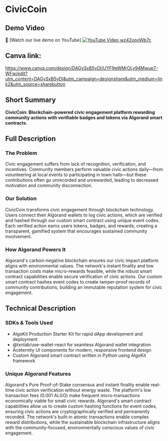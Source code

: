 # CivicCoin

## Demo Video
🎥 [Watch our live demo on YouTube]
[![YouTube Video wz42oooWb7c](https://img.youtube.com/vi/wz42oooWb7c/maxresdefault.jpg)](https://www.youtube.com/watch?v=wz42oooWb7c)

## Canva link:
https://www.canva.com/design/DAGySxB5yDI/UYF9eWMrOLy94Mwup7-WFw/edit?utm_content=DAGySxB5yDI&utm_campaign=designshare&utm_medium=link2&utm_source=sharebutton

## Short Summary
**CivicCoin: Blockchain-powered civic engagement platform rewarding community actions with verifiable badges and tokens via Algorand smart contracts.**

## Full Description

### The Problem
Civic engagement suffers from lack of recognition, verification, and incentives. Community members perform valuable civic actions daily—from volunteering at local events to participating in town halls—but these contributions often go unrecorded and unrewarded, leading to decreased motivation and community disconnection.

### Our Solution
CivicCoin transforms civic engagement through blockchain technology. Users connect their Algorand wallets to log civic actions, which are verified and hashed through our custom smart contract using unique event codes. Each verified action earns users tokens, badges, and rewards, creating a transparent, gamified system that encourages sustained community involvement.

### How Algorand Powers It
Algorand's carbon-negative blockchain ensures our civic impact platform aligns with environmental values. The network's instant finality and low transaction costs make micro-rewards feasible, while the robust smart contract capabilities enable secure verification of civic actions. Our custom smart contract hashes event codes to create tamper-proof records of community contributions, building an immutable reputation system for civic engagement.

## Technical Description

### SDKs & Tools Used
- AlgoKit Production Starter Kit for rapid dApp development and deployment
- @txnlab/use-wallet-react for seamless Algorand wallet integration
- Aceternity UI components for modern, responsive frontend design
- Custom Algorand smart contract written in Python using AlgoKit framework

### Unique Algorand Features
Algorand's Pure Proof-of-Stake consensus and instant finality enable real-time civic action verification without energy waste. The platform's low transaction fees (0.001 ALGO) make frequent micro-transactions economically viable for small civic rewards. Algorand's smart contract capabilities allow us to create custom hashing functions for event codes, ensuring civic actions are cryptographically verified and permanently recorded. The network's built-in atomic transactions enable complex reward distributions, while the sustainable blockchain infrastructure aligns with the community-focused, environmentally conscious values of civic engagement.
